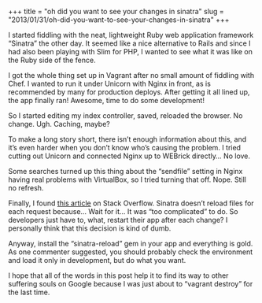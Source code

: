 +++
title = "oh did you want to see your changes in sinatra"
slug = "2013/01/31/oh-did-you-want-to-see-your-changes-in-sinatra"
+++

I started fiddling with the neat, lightweight Ruby web application framework 
“Sinatra” the other day. It seemed like a nice alternative to Rails and since 
I had also been playing with Slim for PHP, I wanted to see what it was like on 
the Ruby side of the fence.

I got the whole thing set up in Vagrant after no small amount of fiddling with 
Chef. I wanted to run it under Unicorn with Nginx in front, as is recommended 
by many for production deploys. After getting it all lined up, the app finally 
ran! Awesome, time to do some development!

So I started editing my index controller, saved, reloaded the browser. No 
change. Ugh. Caching, maybe?

To make a long story short, there isn’t enough information about this, and 
it’s even harder when you don’t know who’s causing the problem. I tried 
cutting out Unicorn and connected Nginx up to WEBrick directly… No love.

Some searches turned up this thing about the “sendfile” setting in Nginx 
having real problems with VirtualBox, so I tried turning that off. Nope. Still 
no refresh.

Finally, I found [this article][1] on Stack Overflow. Sinatra doesn’t reload 
files for each request because… Wait for it… It was “too complicated” to do. 
So developers just have to, what, restart their app after each change? I 
personally think that this decision is kind of dumb.

 [1]: http://stackoverflow.com/questions/1247125/how-to-get-sinatra-to-auto-reload-the-file-after-each-change

Anyway, install the “sinatra-reload” gem in your app and everything is gold. 
As one commenter suggested, you should probably check the environment and load 
it only in development, but do what you want.

I hope that all of the words in this post help it to find its way to other 
suffering souls on Google because I was just about to “vagrant destroy” for 
the last time.
